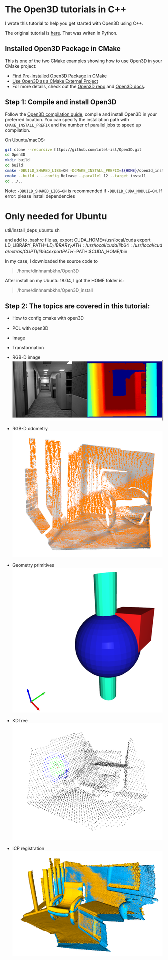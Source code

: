 # The Open3D tutorials in C++

I wrote this tutorial to help you get started with Open3D using C++.

The original tutorial is [here](http://www.open3d.org/docs/latest/tutorial). That was writen in Python.
## Installed Open3D Package in CMake
This is one of the two CMake examples showing how to use Open3D in your CMake
project:

* [Find Pre-Installed Open3D Package in CMake](https://github.com/intel-isl/open3d-cmake-find-package)
* [Use Open3D as a CMake External Project](https://github.com/intel-isl/open3d-cmake-external-project)
* For more details, check out the [Open3D repo](https://github.com/intel-isl/Open3D) and
  [Open3D docs](http://www.open3d.org/docs/release/cpp_project.html).

## Step 1: Compile and install Open3D
Follow the [Open3D compilation guide](http://www.open3d.org/docs/release/compilation.html), 
compile and install Open3D in your preferred location.
You can specify the installation path with `CMAKE_INSTALL_PREFIX` and the number of parallel jobs
to speed up compilation.

On Ubuntu/macOS:
```bash
git clone --recursive https://github.com/intel-isl/Open3D.git
cd Open3D
mkdir build
cd build
cmake -DBUILD_SHARED_LIBS=ON -DCMAKE_INSTALL_PREFIX=${HOME}/open3d_install ..
cmake --build . --config Release --parallel 12 --target install
cd ../..
```
Note: `-DBUILD_SHARED_LIBS=ON` is recommended if `-DBUILD_CUDA_MODULE=ON`.
If error:
please install dependencies
# Only needed for Ubuntu
util/install_deps_ubuntu.sh

and add to .bashrc file as,
export CUDA_HOME=/usr/local/cuda
export LD_LIBRARY_PATH=$LD_LIBRARY_PATH:/usr/local/cuda/lib64:/usr/local/cuda/extras/CUPTI/lib64
export PATH=$PATH:$CUDA_HOME/bin

In my case, I downloaded the source code to 
>/home/dinhnambkhn/Open3D

After install on my Ubuntu 18.04, I got the HOME folder is:
>/home/dinhnambkhn/Open3D_install


## Step 2: The topics are covered in this tutorial:
+ How to config cmake with open3D
+ PCL with open3D
+ Image
+ Transformation
+ RGB-D image
  ![Screenshot](./images/rgbd_img.png)

+ RGB-D odometry
  ![Screenshot](./images/RGBD_odom.png)

+ Geometry primitives
  ![Screenshot](./images/geometry.png)

+ KDTree
  ![Screenshot](./images/kdtree.png)

+ ICP registration
  ![Screenshot](./images/icp.png)

